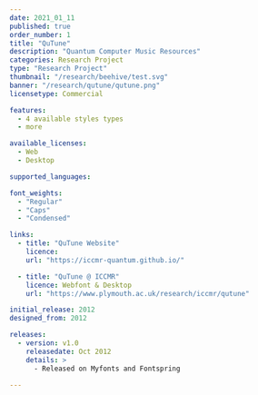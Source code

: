 ```yaml
---
date: 2021_01_11
published: true
order_number: 1
title: "QuTune"
description: "Quantum Computer Music Resources"
categories: Research Project
type: "Research Project"
thumbnail: "/research/beehive/test.svg"
banner: "/research/qutune/qutune.png"
licensetype: Commercial

features:
  - 4 available styles types
  - more

available_licenses:
  - Web
  - Desktop

supported_languages:

font_weights:
  - "Regular"
  - "Caps"
  - "Condensed"

links:
  - title: "QuTune Website"
    licence: 
    url: "https://iccmr-quantum.github.io/"

  - title: "QuTune @ ICCMR"
    licence: Webfont & Desktop
    url: "https://www.plymouth.ac.uk/research/iccmr/qutune"

initial_release: 2012
designed_from: 2012

releases:
  - version: v1.0
    releasedate: Oct 2012
    details: >
      - Released on Myfonts and Fontspring

---
```


